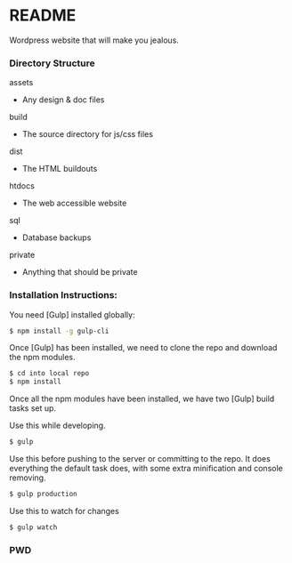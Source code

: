 # README #

Wordpress website that will make you jealous.

### Directory Structure #

assets
- Any design & doc files

build
- The source directory for js/css files

dist
- The HTML buildouts

htdocs
- The web accessible website

sql
- Database backups

private
- Anything that should be private

### Installation Instructions:

You need [Gulp] installed globally:
```sh
$ npm install -g gulp-cli
```
Once [Gulp] has been installed, we need to clone the repo and download the npm modules.
```sh
$ cd into local repo
$ npm install
```

Once all the npm modules have been installed, we have two [Gulp] build tasks set up.

Use this while developing.
```sh
$ gulp
```

Use this before pushing to the server or committing to the repo. It does everything the default task does, with some extra minification and console removing.

```sh
$ gulp production
```

Use this to watch for changes

```sh
$ gulp watch
```
### PWD ###

``` brandner1!